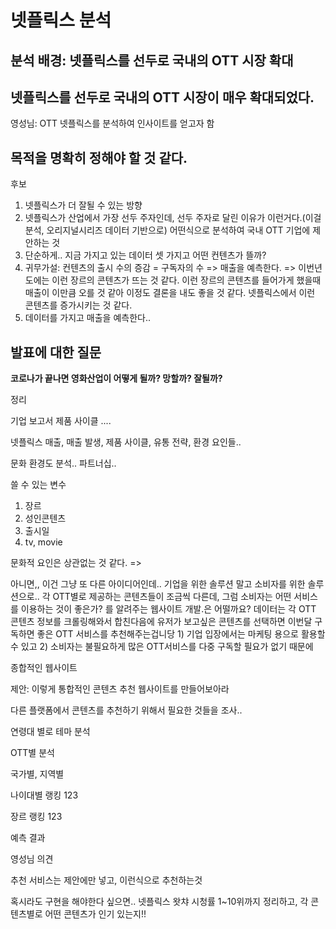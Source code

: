 # 넷플릭스 분석 

## 분석 배경: 넷플릭스를 선두로 국내의 OTT 시장 확대

## 넷플릭스를 선두로 국내의 OTT 시장이 매우 확대되었다. 

영성님: OTT 넷플릭스를 분석하여 인사이트를 얻고자 함

## 목적을 명확히 정해야 할 것 같다.

후보

1. 넷플릭스가 더 잘될 수 있는 방향
2. 넷플릭스가 산업에서 가장 선두 주자인데, 선두 주자로 달린 이유가 이런거다.(이걸 분석, 오리지널시리즈 데이터 기반으로) 
   어떤식으로 분석하여 국내 OTT 기업에 제안하는 것
3. 단순하게.. 지금 가지고 있는 데이터 셋 가지고 어떤 컨텐츠가 뜰까?
4.  귀무가설: 컨텐츠의 출시 수의 증감 = 구독자의 수 => 매출을 예측한다.  => 이번년도에는 이런 장르의 콘텐츠가 뜨는 것 같다. 이런 장르의 콘텐츠를 들어가게 했을때 매출이 이만큼 오를 것 같아 이정도 결론을 내도 좋을 것 같다. 넷플릭스에서 이런 콘텐츠를 증가시키는 것 같다. 
5. 데이터를 가지고 매출을 예측한다..



## 발표에 대한 질문

**코로나가 끝나면 영화산업이 어떻게 될까? 망할까? 잘될까?**



정리 

기업 보고서 제품 사이클 ....

넷플릭스 매출, 매출 발생, 제품 사이클, 유통 전략, 환경 요인들..

문화 환경도 분석.. 파트너십..



쓸 수 있는 변수 

1. 장르
2. 성인콘텐츠
3. 출시일
4. tv, movie



문화적 요인은 상관없는 것 같다. =>  





아니면,, 이건 그냥 또 다른 아이디어인데.. 기업을 위한 솔루션 말고 소비자를 위한 솔루션으로.. 각 OTT별로 제공하는 콘텐츠들이 조금씩 다른데, 그럼 소비자는 어떤 서비스를 이용하는 것이 좋은가? 를 알려주는 웹사이트 개발.은 어떨까요? 데이터는 각 OTT 콘텐츠 정보를 크롤링해와서 합친다음에 유저가 보고싶은 콘텐츠를 선택하면 이번달 구독하면 좋은 OTT 서비스를 추천해주는겁니당 1) 기업 입장에서는 마케팅 용으로 활용할 수 있고 2) 소비자는 불필요하게 많은 OTT서비스를 다중 구독할 필요가 없기 때문에





종합적인 웹사이트

제안: 이렇게 통합적인 콘텐츠 추천 웹사이트를 만들어보아라

다른 플랫폼에서 콘텐츠를 추천하기 위해서 필요한 것들을 조사..

연령대 별로 테마 분석

OTT별 분석

국가별, 지역별

나이대별 랭킹 123

장르 랭킹 123

예측 결과 



영성님 의견

추천 서비스는 제안에만 넣고, 이런식으로 추천하는것

혹시라도 구현을 해야한다 싶으면.. 넷플릭스 왓챠 시청률 1~10위까지 정리하고, 각 콘텐츠별로 어떤 콘텐츠가 인기 있는지!!



